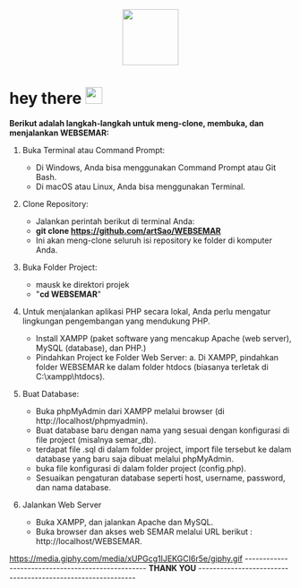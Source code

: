 <div id="header" align="center">
  <img src="https://media.giphy.com/media/M9gbBd9nbDrOTu1Mqx/giphy.gif" width="100"/>
</div>
<h1>
  hey there
  <img src="https://media.giphy.com/media/hvRJCLFzcasrR4ia7z/giphy.gif" width="30px"/>
</h1>

**Berikut adalah langkah-langkah untuk meng-clone, membuka, dan menjalankan WEBSEMAR:**

1. Buka Terminal atau Command Prompt:
    - Di Windows, Anda bisa menggunakan Command Prompt atau Git Bash.
    - Di macOS atau Linux, Anda bisa menggunakan Terminal.

2. Clone Repository:
    - Jalankan perintah berikut di terminal Anda:
    - **git clone https://github.com/artSao/WEBSEMAR**
    - Ini akan meng-clone seluruh isi repository ke folder di komputer Anda.

3. Buka Folder Project:
    - mausk ke direktori projek
    - "**cd WEBSEMAR**"

4. Untuk menjalankan aplikasi PHP secara lokal, Anda perlu mengatur lingkungan pengembangan yang mendukung PHP.
    - Install XAMPP (paket software yang mencakup Apache (web server), MySQL (database), dan PHP.)
    - Pindahkan Project ke Folder Web Server:
        a. Di XAMPP, pindahkan folder WEBSEMAR ke dalam folder htdocs (biasanya terletak di C:\xampp\htdocs\).

5. Buat Database:
    - Buka phpMyAdmin dari XAMPP melalui browser (di http://localhost/phpmyadmin).
    - Buat database baru dengan nama yang sesuai dengan konfigurasi di file project (misalnya semar_db).
    - terdapat file .sql di dalam folder project, import file tersebut ke dalam database yang baru saja dibuat melalui phpMyAdmin.
    - buka file konfigurasi di dalam folder project (config.php).
    - Sesuaikan pengaturan database seperti host, username, password, dan nama database.

6. Jalankan Web Server
    - Buka XAMPP, dan jalankan Apache dan MySQL.
    - Buka browser dan akses web SEMAR melalui URL berikut : http://localhost/WEBSEMAR.
  
https://media.giphy.com/media/xUPGcg1IJEKGCI6r5e/giphy.gif
-------------------------------------------------- **THANK YOU** ------------------------------------------------------------
